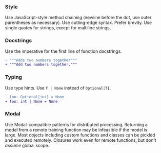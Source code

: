### Style
Use JavaScript-style method chaining (newline before the dot, use outer parentheses as necessary).
Use cutting-edge syntax.
Prefer brevity.
Use single quotes for strings, except for multiline strings.

### Docstrings
Use the imperative for the first line of function docstrings.

```diff
- """Adds two numbers together"""
+ """Add two numbers together."""
```

### Typing
Use type hints.
Use `T | None` instead of `Optional[T]`.

```diff
- foo: Optional[int] = None
+ foo: int | None = None
```

### Modal
Use Modal-compatible patterns for distributed processing.
Returning a model from a remote training function may be infeasible if the model is large.
Most objects including custom functions and classes can be pickled and executed remotely.
Closures work even for remote functions, but don't _assume_ global scope.
